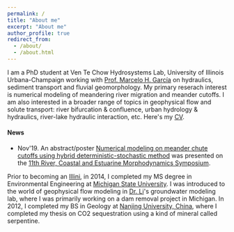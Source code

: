 ```yaml
---
permalink: /
title: "About me"
excerpt: "About me"
author_profile: true
redirect_from: 
  - /about/
  - /about.html
---
```


I am a PhD student at Ven Te Chow Hydrosystems Lab, University of Illinois Urbana-Champaign working with [Prof. Marcelo H. García](https://cee.illinois.edu/directory/profile/mhgarcia) on hydraulics, sediment transport and fluvial geomorphology. My primary reserach interest is numerical modeling of meandering river migration and meander cutoffs. I am also interested in a broader range of topics in geophysical flow and solute transport: river bifurcation & confluence, urban hydrology & hydraulics, river-lake hydraulic interaction, etc. Here's my [CV](https://zhilihydro.github.io/).

#### News
  - Nov'19. An abstract/poster [Numerical modeling on meander chute cutoffs using hybrid deterministic-stochastic method](https://storage.googleapis.com/wzukusers/user-30969499/documents/a361e67581b74ac6abff4ad83da6d3e5/RCEM%202019%20Abstracts%20Book%20Online.pdf) was presented on the [11th River, Coastal and Estuarine Morphodynamics Symposium](https://www.rcem2019.co.nz/).


Prior to becoming an [Illini](https://fightingillini.com/), in 2014, I completed my MS degree in Environmental Engineering at [Michigan State University](https://msu.edu/). I was introduced to the world of geophysical flow modeling in [Dr. Li](https://www.egr.msu.edu/people/profile/lishug)'s groundwater modeling lab, where I was primarily working on a dam removal project in Michigan. In 2012, I completed my BS in Geology at [Nanjing University, China](https://www.nju.edu.cn/en/), where I completed my thesis on CO2 sequestration using a kind of mineral called serpentine.
